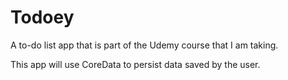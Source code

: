 # Todoey
A to-do list app that is part of the Udemy course that I am taking.

This app will use CoreData to persist data saved by the user.
